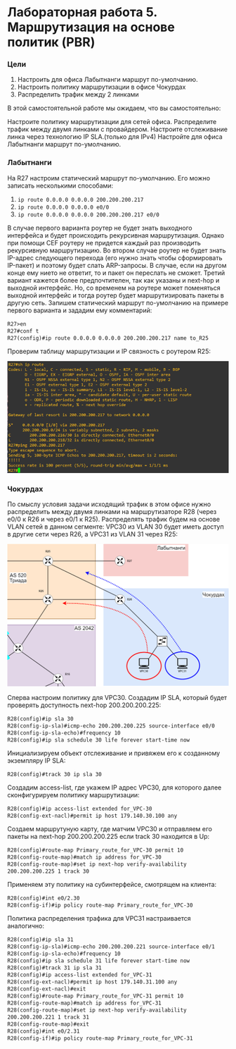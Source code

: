 # Лабораторная работа 5. Маршрутизация на основе политик (PBR) 
### Цели
1. Настроить для офиса Лабытнанги маршрут по-умолчанию.
2. Настроить политику маршрутизации в офисе Чокурдах
3. Распределить трафик между 2 линками

В этой самостоятельной работе мы ожидаем, что вы самостоятельно:

Настроите политику маршрутизации для сетей офиса.
Распределите трафик между двумя линками с провайдером.
Настроите отслеживание линка через технологию IP SLA.(только для IPv4)
Настройте для офиса Лабытнанги маршрут по-умолчанию.

### Лабытнанги
На R27 настроим статический маршрут по-умолчанию. Его можно записать несколькими способами:
1. ```ip route 0.0.0.0 0.0.0.0 200.200.200.217```
2. ```ip route 0.0.0.0 0.0.0.0 e0/0```
3. ```ip route 0.0.0.0 0.0.0.0 200.200.200.217 e0/0```  

В случае первого варианта роутер не будет знать выходного интерфейса и будет происходить рекурсивная маршрутизация. Однако при помощи CEF роутеру не придется каждый раз производить рекурсивную маршрутизацию. Во втором случае роутер не будет знать IP-адрес следующего перехода (его нужно знать чтобы сформировать IP-пакет) и поэтому будет слать ARP-запросы. В случае, если на другом конце ему нието не ответит, то и пакет он переслать не сможет. Третий вариант кажется более предпочтителен, так как указаны и next-hop и выходной интерфейс. Но, со временем на роутере может поменяться выходной интерфейс и тогда роутер будет маршрутизировать пакеты в другую сеть. Запишем статический маршрут по-умолчанию на примере первого варианта и зададим ему комментарий:
```
R27>en
R27#conf t
R27(config)#ip route 0.0.0.0 0.0.0.0 200.200.200.217 name to_R25
```
Проверим таблицу маршрутизации и IP связность с роутером R25:  

![](1.png)

### Чокурдах
По смыслу условия задачи исходящий трафик в этом офисе нужно распределить между двумя линками на маршрутизаторе R28 (через e0/0 к R26 и через e0/1 к R25). Распределять трафик будем на основе VLAN сетей в данном сегменте: VPC30 из VLAN 30 будет иметь доступ в другие сети через R26, а VPC31 из VLAN 31 через R25:

![](topology.png)

Сперва настроим политику для VPC30. Создадим IP SLA, который будет проверять доступность next-hop 200.200.200.225:
```
R28(config)#ip sla 30
R28(config-ip-sla)#icmp-echo 200.200.200.225 source-interface e0/0
R28(config-ip-sla-echo)#frequency 10
R28(config)#ip sla schedule 30 life forever start-time now
```
Инициализируем объект отслеживание и привяжем его к созданному экземпляру IP SLA:
```
R28(config)#track 30 ip sla 30
```
Создадим access-list, где укажем IP адрес VPC30, для которого далее сконфигурируем политику маршрутизации:
```
R28(config)#ip access-list extended for_VPC-30
R28(config-ext-nacl)#permit ip host 179.140.30.100 any
```
Создаем маршрутуную карту, где матчим VPC30 и отправляем его пакеты на next-hop 200.200.200.225 если track 30 находится в Up:
```
R28(config)#route-map Primary_route_for_VPC-30 permit 10
R28(config-route-map)#match ip address for_VPC-30
R28(config-route-map)#set ip next-hop verify-availability 200.200.200.225 1 track 30
```
Применяем эту политику на субинтерфейсе, смотрящем на клиента:
```
R28(config)#int e0/2.30
R28(config-if)#ip policy route-map Primary_route_for_VPC-30
```
Политика распределения трафика для VPC31 настраивается аналогично:
```
R28(config)#ip sla 31
R28(config-ip-sla)#icmp-echo 200.200.200.221 source-interface e0/1
R28(config-ip-sla-echo)#frequency 10
R28(config)#ip sla schedule 31 life forever start-time now
R28(config)#track 31 ip sla 31
R28(config)#ip access-list extended for_VPC-31
R28(config-ext-nacl)#permit ip host 179.140.31.100 any
R28(config-ext-nacl)#exit
R28(config)#route-map Primary_route_for_VPC-31 permit 10
R28(config-route-map)#match ip address for_VPC-31
R28(config-route-map)#set ip next-hop verify-availability 200.200.200.221 1 track 31
R28(config-route-map)#exit
R28(config)#int e0/2.31
R28(config-if)#ip policy route-map Primary_route_for_VPC-31
```

